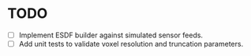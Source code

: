 # TODO

- [ ] Implement ESDF builder against simulated sensor feeds.
- [ ] Add unit tests to validate voxel resolution and truncation parameters.
